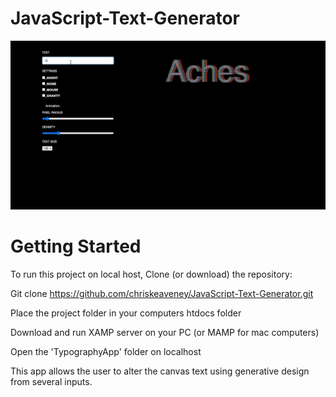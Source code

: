 # JavaScript-Text-Generator

![](TypographyApp/img/Achess.gif)

# Getting Started

To run this project on local host, Clone (or download) the repository:

Git clone https://github.com/chriskeaveney/JavaScript-Text-Generator.git

Place the project folder in your computers htdocs folder

Download and run XAMP server on your PC (or MAMP for mac computers)

Open the 'TypographyApp' folder on localhost

This app allows the user to alter the canvas text using generative design from several inputs.
